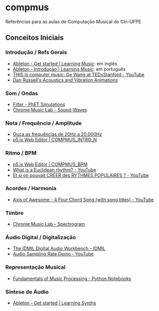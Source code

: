 # compmus
Referências para as aulas de Computação Musical do CIn-UFPE

## Conceitos Iniciais

### Introdução / Refs Gerais

* [Ableton - Get started | Learning Music](https://learningmusic.ableton.com/): em inglês
* [Ableton - Introdução | Learning Music](https://learningmusic.ableton.com/pt/index.html): em português
* [THIS is computer music: Ge Wang at TEDxStanford - YouTube](https://www.youtube.com/watch?v=S-T8kcSRLL0)
* [Dan Russell's Acoustics and Vibration Animations](https://www.acs.psu.edu/drussell/demos.html)

### Som / Ondas

* [Filter - PhET Simulations](https://phet.colorado.edu/en/simulations/filter?subjects=sound-and-waves&type=html)
* [Chrome Music Lab - Sound-Waves](https://musiclab.chromeexperiments.com/Sound-Waves/)

### Nota / Frequência / Amplitude

* [Ouça as frequências de 20Hz a 20.000Hz](https://www.youtube.com/watch?v=9h9V9t4erjo)
* [p5.js Web Editor | COMPMUS_INTRO_N](https://editor.p5js.org/fcac/sketches/lq8xwkXv0)

### Ritmo / BPM

* [p5.js Web Editor | COMPMUS_BPM](https://editor.p5js.org/fcac/sketches/kaPOKllJm)
* [What is a Euclidean rhythm? - YouTube](https://www.youtube.com/watch?v=8G8qko7NZdE)
* [Et si on pouvait CRÉER des RYTHMES POPULAIRES ? - YouTube](https://www.youtube.com/watch?v=BKrRET3yfeM)

### Acordes / Harmonia

* [Axis of Awesome - 4 Four Chord Song (with song titles) - YouTube](https://www.youtube.com/watch?v=5pidokakU4I)

### Timbre

* [Chrome Music Lab - Spectrogram](https://musiclab.chromeexperiments.com/Spectrogram/)

### Áudio Digital / Digitalização

* [The IDMIL Digital Audio Workbench – IDMIL](https://www.idmil.org/project/the-digital-audio-workbench/)
* [Audio Sampling Rate Demo - YouTube](https://www.youtube.com/watch?v=hRhVb6iRArg)

### Representação Musical

* [Fundamentals of Music Processing - Python Notebooks](https://www.audiolabs-erlangen.de/resources/MIR/FMP/C0/C0.html)

### Síntese de Áudio

* [Ableton - Get started | Learning Synths](https://learningsynths.ableton.com/)
